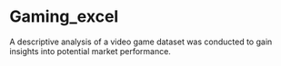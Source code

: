 # Gaming_excel
A descriptive analysis of a video game dataset was conducted to gain insights into potential market performance. 
